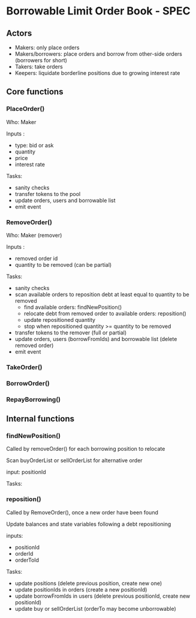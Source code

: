 # Borrowable Limit Order Book - SPEC

## Actors

- Makers: only place orders
- Makers/borrowers: place orders and borrow from other-side orders (borrowers for short)
- Takers: take orders
- Keepers: liquidate borderline positions due to growing interest rate

## Core functions

### PlaceOrder()

Who: Maker

Inputs :

- type: bid or ask
- quantity
- price
- interest rate

Tasks:

- sanity checks
- transfer tokens to the pool
- update orders, users and borrowable list
- emit event

### RemoveOrder()

Who: Maker (remover)

Inputs :

- removed order id
- quantity to be removed (can be partial)

Tasks:

- sanity checks
- scan available orders to reposition debt at least equal to quantity to be removed
  - find available orders: findNewPosition()
  - relocate debt from removed order to available orders: reposition()
  - update repositioned quantity
  - stop when repositioned quantity >= quantity to be removed
- transfer tokens to the remover (full or partial)
- update orders, users (borrowFromIds) and borrowable list (delete removed order)
- emit event

### TakeOrder()

### BorrowOrder()

### RepayBorrowing()

## Internal functions

### findNewPosition()

Called by removeOrder() for each borrowing position to relocate

Scan buyOrderList or sellOrderList for alternative order

input: positionId

Tasks:

### reposition()

Called by RemoveOrder(), once a new order have been found

Update balances and state variables following a debt repositioning

inputs:

- positionId
- orderId
- orderToId

Tasks:

- update positions (delete previous position, create new one)
- update positionIds in orders (create a new positionId)
- update borrowFromIds in users (delete previous positionId, create new positionId)
- update buy or sellOrderList (orderTo may become unborrowable)
